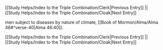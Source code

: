 [[Study Helps/Index to the Triple Combination/Clerk|Previous Entry]]  ||  [[Study Helps/Index to the Triple Combination/Cloak|Next Entry]]

 men subject to diseases by nature of climate, [[Book of Mormon/Alma/Alma 46#^verse-40|Alma 46:40]].

[[Study Helps/Index to the Triple Combination/Clerk|Previous Entry]]  ||  [[Study Helps/Index to the Triple Combination/Cloak|Next Entry]]